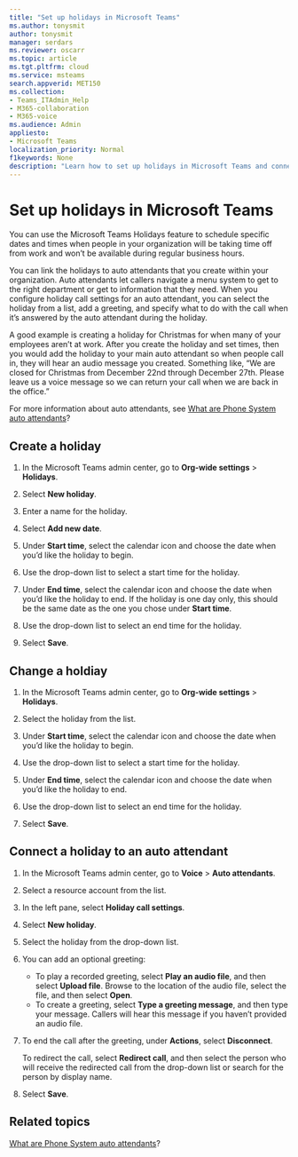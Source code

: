 ```yaml
---
title: "Set up holidays in Microsoft Teams"
ms.author: tonysmit
author: tonysmit
manager: serdars
ms.reviewer: oscarr
ms.topic: article
ms.tgt.pltfrm: cloud
ms.service: msteams
search.appverid: MET150
ms.collection:  
- Teams_ITAdmin_Help
- M365-collaboration
- M365-voice
ms.audience: Admin
appliesto:
- Microsoft Teams
localization_priority: Normal
f1keywords: None
description: "Learn how to set up holidays in Microsoft Teams and connect them to your auto attendant."
---
```


# Set up holidays in Microsoft Teams

You can use the Microsoft Teams Holidays feature to schedule specific dates and times when people in your organization will be taking time off from work and won’t be available during regular business hours. 

You can link the holidays to auto attendants that you create within your organization. Auto attendants let callers navigate a menu system to get to the right department or get to information that they need. When you configure holiday call settings for an auto attendant, you can select the holiday from a list, add a greeting, and specify what to do with the call when it’s answered by the auto attendant during the holiday.

A good example is creating a holiday for Christmas for when many of your employees aren’t at work. After you create the holiday and set times, then you would add the holiday to your main auto attendant so when people call in, they will hear an audio message you created. Something like, “We are closed for Christmas from December 22nd through December 27th. Please leave us a voice message so we can return your call when we are back in the office.”

For more information about auto attendants, see [What are Phone System auto attendants](what-are-phone-system-auto-attendants.md)?  

## Create a holiday

1. In the Microsoft Teams admin center, go to **Org-wide settings** > **Holidays**.

2. Select **New holiday**.

3. Enter a name for the holiday.

4. Select **Add new date**.

5. Under **Start time**, select the calendar icon and choose the date when you’d like the holiday to begin.

6. Use the drop-down list to select a start time for the holiday.

7. Under **End time**, select the calendar icon and choose the date when you’d like the holiday to end. If the holiday is one day only, this should be the same date as the one you chose under **Start time**.

8. Use the drop-down list to select an end time for the holiday.

9. Select **Save**.

## Change a holdiay

1. In the Microsoft Teams admin center, go to **Org-wide settings** > **Holidays**.

2. Select the holiday from the list.

3. Under **Start time**, select the calendar icon and choose the date when you’d like the holiday to begin.

4. Use the drop-down list to select a start time for the holiday.

5. Under **End time**, select the calendar icon and choose the date when you’d like the holiday to end. 

6. Use the drop-down list to select an end time for the holiday.

7. Select **Save**.

## Connect a holiday to an auto attendant

1. In the Microsoft Teams admin center, go to **Voice** > **Auto attendants**.
2. Select a resource account from the list.
3. In the left pane, select **Holiday call settings**.
4. Select **New holiday**.
5. Select the holiday from the drop-down list.
6. You can add an optional greeting:
    - To play a recorded greeting, select **Play an audio file**, and then select **Upload file**. Browse to the location of the audio file, select the file, and then select **Open**.
    - To create a greeting, select **Type a greeting message**, and then type your message. Callers will hear this message if you haven’t provided an audio file.
7. To end the call after the greeting, under **Actions**, select **Disconnect**. 

    To redirect the call, select **Redirect call**, and then select the person who will receive the redirected call from the drop-down list or search for the person by display name.
8. Select **Save**.

## Related topics

[What are Phone System auto attendants](what-are-phone-system-auto-attendants.md)?